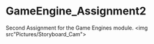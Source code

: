 # GameEngine_Assignment2
Second Assignment for the Game Engines module.
<img src"Pictures/Storyboard_Cam">
